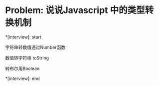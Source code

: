 # Problem: 说说Javascript 中的类型转换机制

*[interview]: start

字符串转数值通过Number函数

数值转字符串 toString

转布尔用Boolean

*[interview]: end

